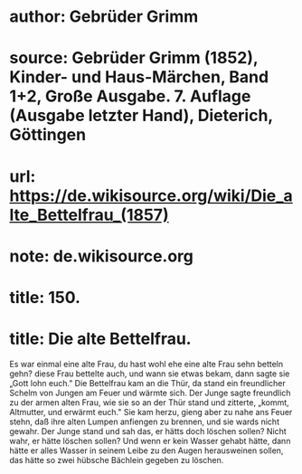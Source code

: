 # author: Gebrüder Grimm
# source: Gebrüder Grimm (1852), Kinder- und Haus-Märchen, Band 1+2, Große Ausgabe. 7. Auflage (Ausgabe letzter Hand), Dieterich, Göttingen
# url: https://de.wikisource.org/wiki/Die_alte_Bettelfrau_(1857)
# note: de.wikisource.org
# title: 150.

# title: Die alte Bettelfrau.

Es war einmal eine alte Frau, du hast wohl ehe eine alte Frau sehn betteln gehn? diese Frau bettelte auch, und wann sie etwas bekam, dann sagte sie „Gott lohn euch." Die Bettelfrau kam an die Thür, da stand ein freundlicher Schelm von Jungen am Feuer und wärmte sich. Der Junge sagte freundlich zu der armen alten Frau, wie sie so an der Thür stand und zitterte, „kommt, Altmutter, und erwärmt euch." Sie kam herzu, gieng aber zu nahe ans Feuer stehn, daß ihre alten Lumpen anfiengen zu brennen, und sie wards nicht gewahr. Der Junge stand und sah das, er hätts doch löschen sollen? Nicht wahr, er hätte löschen sollen? Und wenn er kein Wasser gehabt hätte, dann hätte er alles Wasser in seinem Leibe zu den Augen herausweinen sollen, das hätte so zwei hübsche Bächlein gegeben zu löschen. 

